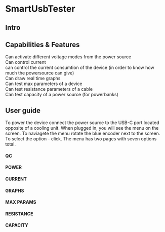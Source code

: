 # SmartUsbTester
## Intro
## Capabilities & Features
Can activate different voltage modes from the power source \
Can control current\
can control the current consumtion of the device (in order to know how much the powersource can give) \
Can draw real time graphs \
Can test max parameters of a device \
Can test resistance parameters of a cable \
Can test capacity of a power source (for powerbanks)
## User guide
To power the device connect the power source to the USB-C port located opposite of a cooling unit. When plugged in, you will see the menu on the screen.
To naviagete the menu rotate the blue encoder next to the screen. To select the option - click. The menu has two pages with seven options total.
#### QC
#### POWER
#### CURRENT
#### GRAPHS
#### MAX PARAMS
#### RESISTANCE
#### CAPACITY
